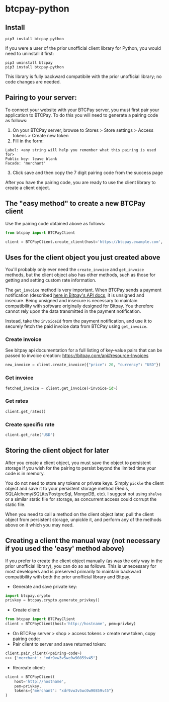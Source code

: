 # btcpay-python

## Install
```shell
pip3 install btcpay-python
```
If you were a user of the prior unofficial client library for Python, you would need to uninstall it first:
```shell
pip3 uninstall btcpay
pip3 install btcpay-python
```
This library is fully backward compatibile with the prior unofficial library; no code changes are needed.

## Pairing to your server:
To connect your website with your BTCPay server, you must first pair your application to BTCPay. To do this you will need to generate a pairing code as follows:

1. On your BTCPay server, browse to Stores > Store settings > Access tokens > Create new token
2. Fill in the form:
```
Label: <any string will help you remember what this pairing is used for>
Public key: leave blank
Facade: 'merchant'
```
3. Click save and then copy the 7 digit pairing code from the success page

After you have the pairing code, you are ready to use the client library to create a client object.

## The "easy method" to create a new BTCPay client
Use the pairing code obtained above as follows:
```python
from btcpay import BTCPayClient

client = BTCPayClient.create_client(host='https://btcpay.example.com', code=<pairing-code>)
```

## Uses for the client object you just created above

You'll probably only ever need the `create_invoice` and `get_invoice` methods, but the client object also has other methods, such as those for getting and setting custom rate information.

The `get_invoice` method is very important. When BTCPay sends a payment notification (described [here in Bitpay's API docs](https://bitpay.com/docs/create-invoice), it is unsigned and insecure. Being unsigned and insecure is necessary to maintain compatibility with software originally designed for Bitpay. You therefore cannot rely upon the data transmitted in the payment notification.

Instead, take the `invoiceId` from the payment notification, and use it to securely fetch the paid invoice data from BTCPay using `get_invoice`.

### Create invoice
See bitpay api documentation for a full listing of key-value pairs that can be passed to invoice creation: https://bitpay.com/api#resource-Invoices
```python
new_invoice = client.create_invoice({"price": 20, "currency": "USD"})
```

### Get invoice
```python
fetched_invoice = client.get_invoice(<invoice-id>)
```

### Get rates
```python
client.get_rates()
```

### Create specific rate
```python
client.get_rate('USD')
```

## Storing the client object for later

After you create a client object, you must save the object to persistent storage if you wish for the pairing to persist beyond the limited time your code is in memory.

You do not need to store any tokens or private keys. Simply `pickle` the client object and save it to your persistent storage method (Redis, SQLAlchemy/SQLite/PostgreSql, MongoDB, etc). I suggest not using `shelve` or a similar static file for storage, as concurrent access could corrupt the static file.

When you need to call a method on the client object later, pull the client object from persistent storage, unpickle it, and perform any of the methods above on it which you may need.

## Creating a client the manual way (not necessary if you used the 'easy' method above)

If you prefer to create the client object manually (as was the only way in the prior unofficial library), you can do so as follows. This is unnecessary for most developers and is preserved primarily to maintain backward compatibility with both the prior unofficial library and Bitpay.

* Generate and save private key:
```python
import btcpay.crypto
privkey = btcpay.crypto.generate_privkey()
```
* Create client:
```python
from btcpay import BTCPayClient
client = BTCPayClient(host='http://hostname', pem=privkey)
```
* On BTCPay server > shop > access tokens > create new token, copy pairing code:
* Pair client to server and save returned token:
```python
client.pair_client(<pairing-code>)
>>> {'merchant': "xdr9vw3v5wc0w90859v45"}
```
* Recreate client:
```python
client = BTCPayClient(
    host='http://hostname',
    pem=privkey,
    tokens={'merchant': "xdr9vw3v5wc0w90859v45"}
)
```
